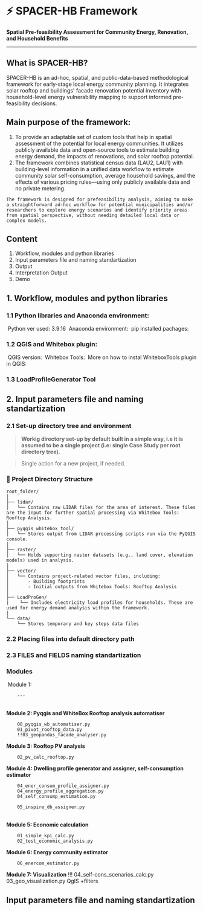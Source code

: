 # ⚡ SPACER-HB Framework  
**Spatial Pre-feasibility Assessment for Community Energy, Renovation, and Household Benefits**

---

## What is SPACER-HB?

SPACER-HB is an ad-hoc, spatial, and public-data-based methodological framework for early-stage local energy community planning. It integrates solar rooftop and buildings' facade renovation potential inventory with household-level energy vulnerability mapping to support informed pre-feasibility decisions.


## Main purpose of the framework:
1. To provide an adaptable set of custom tools that help in spatial assessment of the potential for local energy communities. It utilizes publicly available data and open-source tools to estimate building energy demand, the impacts of renovations, and solar rooftop potential. 
2. The framework combines statistical census data (LAU2, LAU1) with building-level information in a unified data workflow to estimate community solar self-consumption, average household savings, and the effects of various pricing rules—using only publicly available data and no private metering.

```
The framework is designed for prefeasibility analysis, aiming to make a straightforward ad-hoc workflow for potential municipalities and/or researchers to explore energy scenarios and identify priority areas from spatial perspective, without needing detailed local data or complex models.
```

## Content
 1. Workflow, modules and python libraries
 2. Input parameters file and naming standartization
 3. Output
 4. Interpretation Output
 5. Demo


## 1. Workflow, modules and python libraries

### 1.1 Python libraries and Anaconda environment:
​    Python ver used: 3.9.16
​    Anaconda environment:
​    pip installed pachages:
### 1.2 QGIS and Whitebox plugin:
​    QGIS version:
​    Whitebox Tools:
​    More on how to instal WhiteboxTools plugin in QGIS:
### 1.3 LoadProfileGenerator Tool

## 2. Input parameters file and naming standartization

### 2.1 Set-up directory tree and environment 

> **Workig directory set-up by default built in a simple way, i.e it is assumed to be a single project (i.e: single Case Study per root directory tree).**

> Single action for a new project, if needed.

### 📁 Project Directory Structure

```text
root_folder/
│
├── lidar/
│   └── Contains raw LIDAR files for the area of interest. These files are the input for further spatial processing via Whitebox Tools: Rooftop Analysis.
│
├── pyqgis_whitebox_tool/
│   └── Stores output from LIDAR processing scripts run via the PyQGIS console.
│
├── raster/
│   └── Holds supporting raster datasets (e.g., land cover, elevation models) used in analysis.
│
├── vector/
│   └── Contains project-related vector files, including:
│       - Building footprints
│       - Initial outputs from Whitebox Tools: Rooftop Analysis
│
├── LoadProGen/
|    └── Includes electricity load profiles for households. These are used for energy demand analysis within the framework.
|
└── data/
    └── Stores temporary and key steps data files
```


### 2.2 Placing files into default directory path

### 2.3 FILES and FIELDS naming standartization


### Modules
​    Module 1: 

        ---
​    
**Module 2: Pyqgis and WhiteBox Rooftop analysis automatiser**

        00_pyqgis_wb_automatiser.py
        01_pivot_rooftop_data.py
        !!03_geopandas_facade_analyser.py

**Module 3: Rooftop PV analysis**
        
        02_pv_calc_rooftop.py
**Module 4: Dwelling profile generator and assigner, self-consumption estimator**
        
        04_ener_consum_profile_assigner.py
        04_energy_profile_aggregation.py
        04_self_consump_estimation.py

        05_inspire_db_assigner.py
​   
**Module 5: Economic calculation**
        
        01_simple_kpi_calc.py
        02_test_economic_analysis.py

**Module 6: Energy community estimator**
        
        06_enercom_estimator.py
**Module 7: Visualization**
        !!! 04_self-cons_scenarios_calc.py
        03_geo_visualization.py
        QgIS +filters

## Input parameters file and naming standartization
